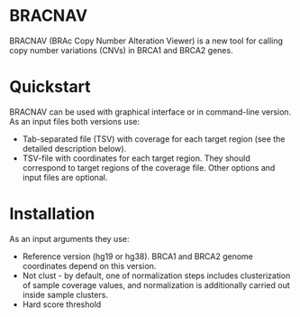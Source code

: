# BRACNAV
BRACNAV (BRAc Copy Number Alteration Viewer)  is a new tool for calling copy number variations (CNVs) in BRCA1 and BRCA2 genes. 
# Quickstart
BRACNAV can be used with graphical interface or in command-line version. As an input files both versions use:
* Tab-separated file (TSV) with coverage for each target region (see the detailed description below).
* TSV-file with coordinates for each target region. They should correspond to target regions of the coverage file.
Other options and input files are optional.

# Installation

As an input arguments they use:
* Reference version (hg19 or hg38). BRCA1 and BRCA2 genome coordinates depend on this version.
* Not clust - by default, one of normalization steps includes clusterization of sample coverage values, and normalization is additionally carried out inside sample clusters.
* Hard score threshold
